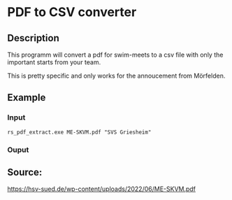 # PDF to CSV converter
## Description
This programm will convert a pdf for swim-meets to a csv file with only the important starts from your team.

This is pretty specific and only works for the annoucement from Mörfelden.


## Example
### Input
`rs_pdf_extract.exe ME-SKVM.pdf "SVS Griesheim"`
### Ouput


## Source:
https://hsv-sued.de/wp-content/uploads/2022/06/ME-SKVM.pdf